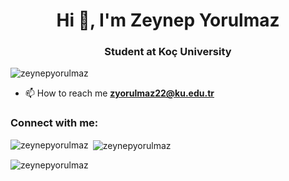 <h1 align="center">Hi 👋, I'm Zeynep Yorulmaz</h1>
<h3 align="center">Student at Koç University</h3>

<p align="left"> <img src="https://komarev.com/ghpvc/?username=zeynepyorulmaz&label=Profile%20views&color=0e75b6&style=flat" alt="zeynepyorulmaz" /> </p>

- 📫 How to reach me **zyorulmaz22@ku.edu.tr**

<h3 align="left">Connect with me:</h3>
<p align="left">
</p>


<p><img align="left" src="https://github-readme-stats.vercel.app/api/top-langs?username=zeynepyorulmaz&show_icons=true&locale=en&layout=compact" alt="zeynepyorulmaz" /></p>

<p>&nbsp;<img align="center" src="https://github-readme-stats.vercel.app/api?username=zeynepyorulmaz&show_icons=true&locale=en" alt="zeynepyorulmaz" /></p>

<p><img align="center" src="https://github-readme-streak-stats.herokuapp.com/?user=zeynepyorulmaz&" alt="zeynepyorulmaz" /></p>
